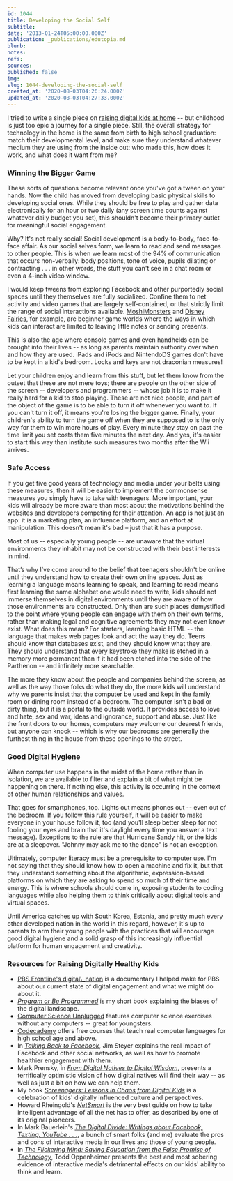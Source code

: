 ```yaml
---
id: 1044
title: Developing the Social Self
subtitle: 
date: '2013-01-24T05:00:00.000Z'
publication: _publications/edutopia.md
blurb: 
notes: 
refs: 
sources: 
published: false
img: 
slug: 1044-developing-the-social-self
created_at: '2020-08-03T04:26:24.000Z'
updated_at: '2020-08-03T04:27:33.000Z'
---
```

I tried to write a single piece on [raising digital kids at home](/blog/kids-technology-home-young-children-douglas-rushkoff) -- but childhood is just too epic a journey for a single piece. Still, the overall strategy for technology in the home is the same from birth to high school graduation: match their developmental level, and make sure they understand whatever medium they are using from the inside out: who made this, how does it work, and what does it want from me?

### Winning the Bigger Game

These sorts of questions become relevant once you've got a tween on your hands. Now the child has moved from developing basic physical skills to developing social ones. While they should be free to play and gather data electronically for an hour or two daily (any screen time counts against whatever daily budget you set), this shouldn't become their primary outlet for meaningful social engagement.

Why? It's not really social! Social development is a body-to-body, face-to-face affair. As our social selves form, we learn to read and send messages to other people. This is when we learn most of the 94% of communication that occurs non-verbally: body positions, tone of voice, pupils dilating or contracting . . . in other words, the stuff you can't see in a chat room or even a 4-inch video window.

I would keep tweens from exploring Facebook and other purportedly social spaces until they themselves are fully socialized. Confine them to net activity and video games that are largely self-contained, or that strictly limit the range of social interactions available. [MoshiMonsters](http://www.moshimonsters.com/) and [Disney Fairies](http://disney.go.com/fairies/), for example, are beginner game worlds where the ways in which kids can interact are limited to leaving little notes or sending presents.

This is also the age where console games and even handhelds can be brought into their lives -- as long as parents maintain authority over when and how they are used. iPads and iPods and NintendoDS games don't have to be kept in a kid's bedroom. Locks and keys are not draconian measures!

Let your children enjoy and learn from this stuff, but let them know from the outset that these are not mere toys; there are people on the other side of the screen -- developers and programmers -- whose job it is to make it really hard for a kid to stop playing. These are not nice people, and part of the object of the game is to be able to turn it off whenever you want to. If you can't turn it off, it means you're losing the bigger game. Finally, your children's ability to turn the game off when they are supposed to is the only way for them to win more hours of play. Every minute they stay on past the time limit you set costs them five minutes the next day. And yes, it's easier to start this way than institute such measures two months after the Wii arrives.

### Safe Access

If you get five good years of technology and media under your belts using these measures, then it will be easier to implement the commonsense measures you simply have to take with teenagers. More important, your kids will already be more aware than most about the motivations behind the websites and developers competing for their attention. An app is not just an app: it is a marketing plan, an influence platform, and an effort at manipulation. This doesn't mean it's bad – just that it has a purpose.

Most of us -- especially young people -- are unaware that the virtual environments they inhabit may not be constructed with their best interests in mind.

That’s why I’ve come around to the belief that teenagers shouldn't be online until they understand how to create their own online spaces. Just as learning a language means learning to speak, and learning to read means first learning the same alphabet one would need to write, kids should not immerse themselves in digital environments until they are aware of how those environments are constructed. Only then are such places demystified to the point where young people can engage with them on their own terms, rather than making legal and cognitive agreements they may not even know exist. What does this mean? For starters, learning basic HTML -- the language that makes web pages look and act the way they do. Teens should know that databases exist, and they should know what they are. They should understand that every keystroke they make is etched in a memory more permanent than if it had been etched into the side of the Parthenon -- and infinitely more searchable.

The more they know about the people and companies behind the screen, as well as the way those folks do what they do, the more kids will understand why we parents insist that the computer be used and kept in the family room or dining room instead of a bedroom. The computer isn't a bad or dirty thing, but it is a portal to the outside world. It provides access to love and hate, sex and war, ideas and ignorance, support and abuse. Just like the front doors to our homes, computers may welcome our dearest friends, but anyone can knock -- which is why our bedrooms are generally the furthest thing in the house from these openings to the street.

### Good Digital Hygiene

When computer use happens in the midst of the home rather than in isolation, we are available to filter and explain a bit of what might be happening on there. If nothing else, this activity is occurring in the context of other human relationships and values.

That goes for smartphones, too. Lights out means phones out -- even out of the bedroom. If you follow this rule yourself, it will be easier to make everyone in your house follow it, too (and you'll sleep better sleep for not fooling your eyes and brain that it's daylight every time you answer a text message). Exceptions to the rule are that Hurricane Sandy hit, or the kids are at a sleepover. "Johnny may ask me to the dance" is not an exception.

Ultimately, computer literacy must be a prerequisite to computer use. I'm not saying that they should know how to open a machine and fix it, but that they understand something about the algorithmic, expression-based platforms on which they are asking to spend so much of their time and energy. This is where schools should come in, exposing students to coding languages while also helping them to think critically about digital tools and virtual spaces.

Until America catches up with South Korea, Estonia, and pretty much every other developed nation in the world in this regard, however, it's up to parents to arm their young people with the practices that will encourage good digital hygiene and a solid grasp of this increasingly influential platform for human engagement and creativity.

### Resources for Raising Digitally Healthy Kids

-  [PBS Frontline's digital\\_nation](https://www.pbs.org/wgbh/frontline/film/digitalnation/) is a documentary I helped make for PBS about our current state of digital engagement and what we might do about it.
-  _[Program or Be Programmed](http://www.rushkoff.com/program-or-be-programmed/)_ is my short book explaining the biases of the digital landscape.
-  [Computer Science Unplugged](http://csunplugged.com) features computer science exercises without any computers -- great for youngsters.
-  [Codecademy](http://codecademy.com) offers free courses that teach real computer languages for high school age and above.
-  In _[Talking Back to Facebook](http://www.talkingbacktofacebook.com/jim-steyer)_, Jim Steyer explains the real impact of Facebook and other social networks, as well as how to promote healthier engagement with them.
-  Mark Prensky, in _[From Digital Natives to Digital Wisdom](http://www.sagepub.com/booksProdDesc.nav?prodId=Book237857)_, presents a terrifically optimistic vision of how digital natives will find their way -- as well as just a bit on how we can help them.
-  My book _[Screenagers: Lessons in Chaos from Digital Kids](http://www.hamptonpress.com/Merchant2/merchant.mvc?Screen=PROD&Product_Code=1-57273-624-0&Category_Code=Q206)_ is a celebration of kids' digitally influenced culture and perspectives.
-  Howard Rheingold's _[NetSmart](http://rheingold.com/netsmart/)_ is the very best guide on how to take intelligent advantage of all the net has to offer, as described by one of its original pioneers.
-  In Mark Bauerlein's _[The Digital Divide: Writings about Facebook, Texting, YouTube . . .](http://www.amazon.com/Digital-Divide-Arguments-Facebook-Networking/dp/1585428868)_, a bunch of smart folks (and me) evaluate the pros and cons of interactive media in our lives and those of young people.
-  In _[The Flickering Mind: Saving Education from the False Promise of Technology](http://www.booknoise.net/flickeringmind/)_, Todd Oppenheimer presents the best and most sobering evidence of interactive media's detrimental effects on our kids' ability to think and learn.
